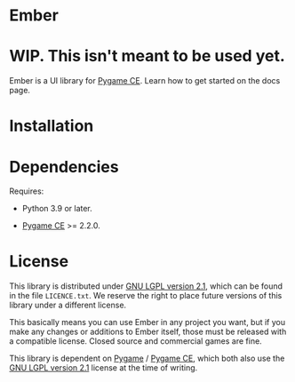 # Ember

# WIP. This isn't meant to be used yet.

Ember is a UI library for [Pygame CE](https://github.com/pygame-community/pygame-ce). Learn how to get started on the docs page.

# Installation

# Dependencies

Requires:

- Python 3.9 or later.

- [Pygame CE](https://github.com/pygame-community/pygame-ce) >= 2.2.0.

# License 

This library is distributed under [GNU LGPL version 2.1](https://www.gnu.org/copyleft/lesser.html), which can be found in the file `LICENCE.txt`. We reserve the right to place future versions of this library under a different license.

This basically means you can use Ember in any project you want, but if you make any changes or additions to Ember itself, those must be released with a compatible license. Closed source and commercial games are fine.

This library is dependent on [Pygame](https://github.com/pygame/pygame) / [Pygame CE](https://github.com/pygame-community/pygame-ce), which both also use the [GNU LGPL version 2.1](https://www.gnu.org/copyleft/lesser.html) license at the time of writing.
